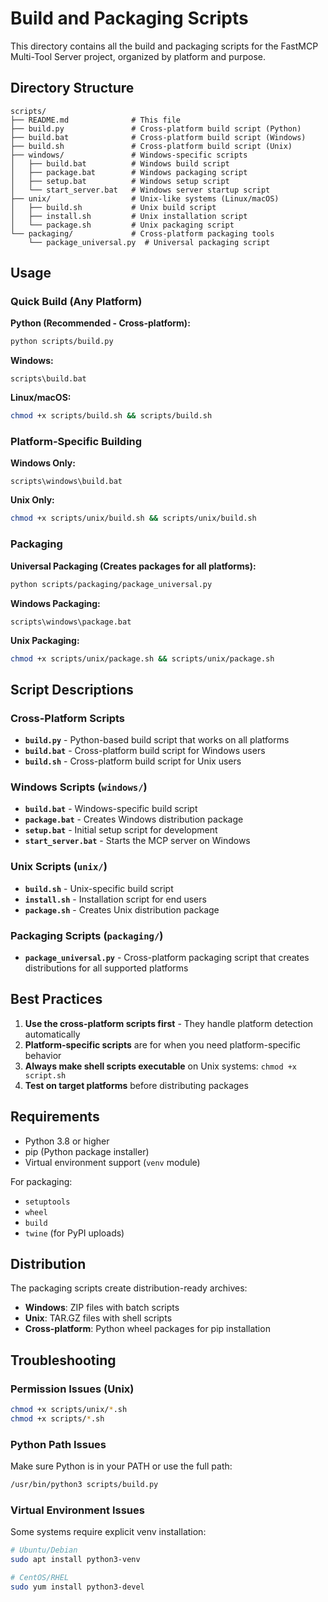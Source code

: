 # Build and Packaging Scripts

This directory contains all the build and packaging scripts for the FastMCP Multi-Tool Server project, organized by platform and purpose.

## Directory Structure

```
scripts/
├── README.md              # This file
├── build.py               # Cross-platform build script (Python)
├── build.bat              # Cross-platform build script (Windows)
├── build.sh               # Cross-platform build script (Unix)
├── windows/               # Windows-specific scripts
│   ├── build.bat          # Windows build script
│   ├── package.bat        # Windows packaging script
│   ├── setup.bat          # Windows setup script
│   └── start_server.bat   # Windows server startup script
├── unix/                  # Unix-like systems (Linux/macOS)
│   ├── build.sh           # Unix build script
│   ├── install.sh         # Unix installation script
│   └── package.sh         # Unix packaging script
└── packaging/             # Cross-platform packaging tools
    └── package_universal.py  # Universal packaging script
```

## Usage

### Quick Build (Any Platform)

**Python (Recommended - Cross-platform):**
```bash
python scripts/build.py
```

**Windows:**
```batch
scripts\build.bat
```

**Linux/macOS:**
```bash
chmod +x scripts/build.sh && scripts/build.sh
```

### Platform-Specific Building

**Windows Only:**
```batch
scripts\windows\build.bat
```

**Unix Only:**
```bash
chmod +x scripts/unix/build.sh && scripts/unix/build.sh
```

### Packaging

**Universal Packaging (Creates packages for all platforms):**
```bash
python scripts/packaging/package_universal.py
```

**Windows Packaging:**
```batch
scripts\windows\package.bat
```

**Unix Packaging:**
```bash
chmod +x scripts/unix/package.sh && scripts/unix/package.sh
```

## Script Descriptions

### Cross-Platform Scripts

- **`build.py`** - Python-based build script that works on all platforms
- **`build.bat`** - Cross-platform build script for Windows users
- **`build.sh`** - Cross-platform build script for Unix users

### Windows Scripts (`windows/`)

- **`build.bat`** - Windows-specific build script
- **`package.bat`** - Creates Windows distribution package
- **`setup.bat`** - Initial setup script for development
- **`start_server.bat`** - Starts the MCP server on Windows

### Unix Scripts (`unix/`)

- **`build.sh`** - Unix-specific build script
- **`install.sh`** - Installation script for end users
- **`package.sh`** - Creates Unix distribution package

### Packaging Scripts (`packaging/`)

- **`package_universal.py`** - Cross-platform packaging script that creates distributions for all supported platforms

## Best Practices

1. **Use the cross-platform scripts first** - They handle platform detection automatically
2. **Platform-specific scripts** are for when you need platform-specific behavior
3. **Always make shell scripts executable** on Unix systems: `chmod +x script.sh`
4. **Test on target platforms** before distributing packages

## Requirements

- Python 3.8 or higher
- pip (Python package installer)
- Virtual environment support (`venv` module)

For packaging:
- `setuptools`
- `wheel`
- `build`
- `twine` (for PyPI uploads)

## Distribution

The packaging scripts create distribution-ready archives:
- **Windows**: ZIP files with batch scripts
- **Unix**: TAR.GZ files with shell scripts
- **Cross-platform**: Python wheel packages for pip installation

## Troubleshooting

### Permission Issues (Unix)
```bash
chmod +x scripts/unix/*.sh
chmod +x scripts/*.sh
```

### Python Path Issues
Make sure Python is in your PATH or use the full path:
```bash
/usr/bin/python3 scripts/build.py
```

### Virtual Environment Issues
Some systems require explicit venv installation:
```bash
# Ubuntu/Debian
sudo apt install python3-venv

# CentOS/RHEL
sudo yum install python3-devel
```